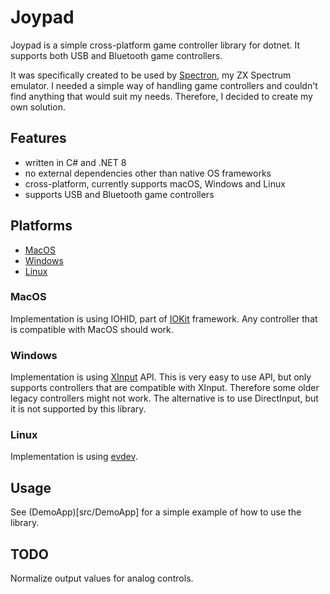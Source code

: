 # Joypad

Joypad is a simple cross-platform game controller library for dotnet. It supports both USB and Bluetooth game controllers.

It was specifically created to be used by [Spectron](https://github.com/oldbit-com/Spectron), my ZX Spectrum emulator. 
I needed a simple way of handling game controllers and couldn't find anything that would suit my needs.
Therefore, I decided to create my own solution.

## Features
- written in C# and .NET 8
- no external dependencies other than native OS frameworks
- cross-platform, currently supports macOS, Windows and Linux
- supports USB and Bluetooth game controllers

## Platforms
- [MacOS](#MacOS)
- [Windows](#Windows)
- [Linux](#Linux)

### MacOS
Implementation is using IOHID, part of [IOKit](https://developer.apple.com/documentation/iokit) framework. Any controller that is compatible with MacOS should work.

### Windows
Implementation is using [XInput](https://docs.microsoft.com/en-us/windows/win32/xinput/xinput-technical-reference) API. This is very easy to use API, but only supports controllers that
are compatible with XInput. Therefore some older legacy controllers might not work. The alternative is to use DirectInput, 
but it is not supported by this library.

### Linux
Implementation is using [evdev](https://docs.kernel.org/input/input.html#event-interface).

## Usage
See (DemoApp)[src/DemoApp] for a simple example of how to use the library.

## TODO
Normalize output values for analog controls.
